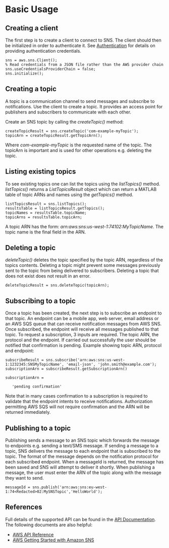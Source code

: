 # Basic Usage

## Creating a client
The first step is to create a client to connect to SNS. The client should then be initialized in order to authenticate it. See [Authentication](Authentication.m) for details on providing authentication credentials.

```
sns = aws.sns.Client();
% Read credentials from a JSON file rather than the AWS provider chain
sns.useCredentialsProviderChain = false;
sns.initialize();
```

## Creating a topic
A topic is a communication channel to send messages and subscribe to notifications. Use the client to create a topic. It provides an access point for publishers and subscribers to communicate with each other.

Create an SNS topic by calling the *createTopic()* method:
```
createTopicResult = sns.createTopic('com-example-myTopic');
topicArn = createTopicResult.getTopicArn();
```
Where *com-example-myTopic* is the requested name of the topic. The topicArn is important and is used for other operations e.g. deleting the topic.


## Listing existing topics
To see existing topics one can list the topics using the *listTopics()* method. *listTopics()* returns a *ListTopicsResult* object which can return a MATLAB table of topic ARNs and names using the *getTopics()* method.

```
listTopicsResult = sns.listTopics();
resultsTable = listTopicsResult.getTopics();
topicNames = resultsTable.topicName;
topicArns = resultsTable.topicArn;
```
A topic ARN has the form: *arn:aws:sns:us-west-1:74<Redacted>102:MyTopicName*. The topic name is the final field in the ARN.


## Deleting a topic
*deleteTopic()* deletes the topic specified by the topic ARN, regardless of the topics contents. Deleting a topic might prevent some messages previously sent to the topic
from being delivered to subscribers. Deleting a topic that does not exist does not result in an error.

```
deleteTopicResult = sns.deleteTopic(topicArn);
```

## Subscribing to a topic
Once a topic has been created, the next step is to subscribe an endpoint to that topic. An endpoint can be a mobile app, web server, email address or an AWS SQS queue that can receive notification messages from AWS SNS. Once subscribed, the endpoint will receive all messages published to that topic. To request a subscription, 3 inputs are required. The topic ARN, the protocol and the endpoint. If carried out successfully the user should be notified that confirmation is pending. Example showing topic ARN, protocol and endpoint:

```
subscribeResult = sns.subscribe('arn:aws:sns:us-west-1:1232345:SNSMyTopicName', 'email-json', 'john.smith@example.com');
subscriptionArn = subscribeResult.getSubscriptionArn()

subscriptionArn =

   'pending confirmation'
 ```
Note that in many cases confirmation to a subscription is required to validate that the endpoint intents to receive notifications. Authorization permitting AWS SQS will not require confirmation and the ARN will be returned immediately.

## Publishing to a topic
Publishing sends a message to an SNS topic which forwards the message to endpoints e.g. sending a text/SMS message. If sending a message to a topic, SNS delivers the message to each endpoint that is subscribed to the topic. The format of the message depends on the notification protocol for each subscribed endpoint. When a messageId is returned, the message has been saved and SNS will attempt to deliver it shortly. When publishing a message, the user must enter the ARN of the topic along with the message they want to send.

```
messageId = sns.publish('arn:aws:sns:eu-west-1:74<Redacted>02:MySNSTopic','HelloWorld');
```

## References
Full details of the supported API can be found in the [API Documentation](SNSApiDoc.md). The following documents are also helpful:
* [AWS API Reference](https://docs.aws.amazon.com/AWSJavaSDK/latest/javadoc/index.html?com/amazonaws/services/sns/AmazonSNSClient.html)
* [AWS Getting Started with Amazon SNS](https://docs.aws.amazon.com/sns/latest/dg/sns-getting-started.html)


[//]: #  (Copyright 2018 The MathWorks, Inc.)
